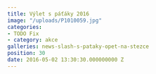 ```yaml
---
title: Výlet s páťáky 2016
image: "/uploads/P1010059.jpg"
categories:
- TODO Fix
- category: akce
galleries: news-slash-s-pataky-opet-na-stezce
position: 30
date: 2016-05-02 13:30:30.000000000 Z
---
```


